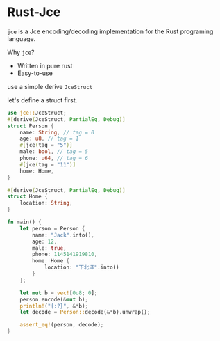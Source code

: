 # Rust-Jce

[crates-io]: https://crates.io/crates/jce
[crates-io-shields]: https://img.shields.io/crates/v/jce.svg
[docs-rs]: https://docs.rs/jce
[docs-rs-shields]: https://img.shields.io/badge/docs.rs-rustdoc-green.svg
[license]: https://github.com/LaoLittle/rust-jce/blob/master/LICENSE.md
[license-shields]: https://img.shields.io/crates/l/jce.svg

`jce` is a Jce encoding/decoding implementation for the
Rust programing language.

Why `jce`?

- Written in pure rust
- Easy-to-use

use a simple derive `JceStruct`

let's define a struct first.
```rust
use jce::JceStruct;
#[derive(JceStruct, PartialEq, Debug)]
struct Person {
    name: String, // tag = 0
    age: u8, // tag = 1
    #[jce(tag = "5")]
    male: bool, // tag = 5
    phone: u64, // tag = 6
    #[jce(tag = "11")]
    home: Home,
}

#[derive(JceStruct, PartialEq, Debug)]
struct Home {
    location: String,
}

fn main() {
    let person = Person {
        name: "Jack".into(),
        age: 12,
        male: true,
        phone: 1145141919810,
        home: Home {
            location: "下北泽".into()
        }
    };

    let mut b = vec![0u8; 0];
    person.encode(&mut b);
    println!("{:?}", &*b);
    let decode = Person::decode(&*b).unwrap();

    assert_eq!(person, decode);
}
```
